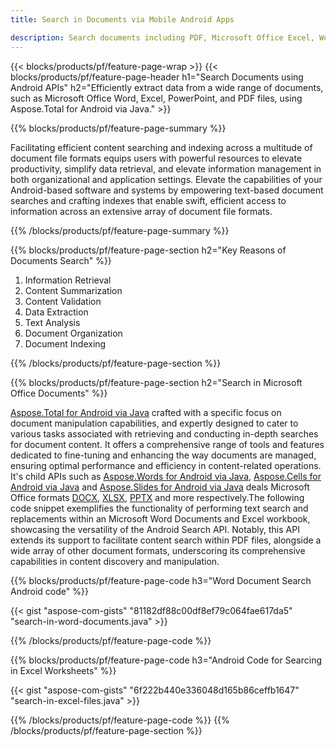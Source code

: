 ```yaml
---
title: Search in Documents via Mobile Android Apps 

description: Search documents including PDF, Microsoft Office Excel, Word, PowerPoint and more via your Android based mobile application.
---
```


{{< blocks/products/pf/feature-page-wrap >}}
{{< blocks/products/pf/feature-page-header h1="Search Documents using Android APIs" h2="Efficiently extract data from a wide range of documents, such as Microsoft Office Word, Excel, PowerPoint, and PDF files, using Aspose.Total for Android via Java." >}}

{{% blocks/products/pf/feature-page-summary %}}

Facilitating efficient content searching and indexing across a multitude of document file formats equips users with powerful resources to elevate productivity, simplify data retrieval, and elevate information management in both organizational and application settings. Elevate the capabilities of your Android-based software and systems by empowering text-based document searches and crafting indexes that enable swift, efficient access to information across an extensive array of document file formats.

{{% /blocks/products/pf/feature-page-summary  %}}

{{% blocks/products/pf/feature-page-section  h2="Key Reasons of Documents Search" %}}

1. Information Retrieval
1. Content Summarization 
1. Content Validation 
1. Data Extraction 
1. Text Analysis
1. Document Organization
1. Document Indexing 



{{% /blocks/products/pf/feature-page-section %}}

{{% blocks/products/pf/feature-page-section  h2="Search in Microsoft Office Documents" %}}

[Aspose.Total for Android via Java](https://products.aspose.com/total/android-java/) crafted with a specific focus on document manipulation capabilities, and expertly designed to cater to various tasks associated with retrieving and conducting in-depth searches for document content. It offers a comprehensive range of tools and features dedicated to fine-tuning and enhancing the way documents are managed, ensuring optimal performance and efficiency in content-related operations. It's child APIs such as [Aspose.Words for Android via Java](https://products.aspose.com/word/android-java/), [Aspose.Cells for Android via Java](https://products.aspose.com/cells/android-java/) and [Aspose.Slides for Android via Java](https://products.aspose.com/slides/android-java/) deals Microsoft Office formats [DOCX](https://products.aspose.com/total/android-java/search/docx/), [XLSX](https://products.aspose.com/total/android-java/search/xlsx/), [PPTX](https://products.aspose.com/total/android-java/search/pptx/) and more respectively.The following code snippet exemplifies the functionality of performing text search and replacements within an Microsoft Word Documents and Excel workbook, showcasing the versatility of the Android Search API. Notably, this API extends its support to facilitate content search within PDF files, alongside a wide array of other document formats, underscoring its comprehensive capabilities in content discovery and manipulation.

{{% blocks/products/pf/feature-page-code h3="Word Document Search Android code" %}}

{{< gist "aspose-com-gists" "81182df88c00df8ef79c064fae617da5" "search-in-word-documents.java" >}}

{{% /blocks/products/pf/feature-page-code  %}}

{{% blocks/products/pf/feature-page-code h3="Android Code for Searcing in Excel Worksheets" %}}

{{< gist "aspose-com-gists" "6f222b440e336048d165b86ceffb1647" "search-in-excel-files.java" >}}

{{% /blocks/products/pf/feature-page-code  %}}
{{% /blocks/products/pf/feature-page-section %}}